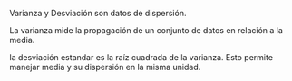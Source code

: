 Varianza y Desviación son datos de dispersión.

La varianza mide la propagación de un conjunto de datos en relación a la media.

la desviación estandar es la raíz cuadrada de la varianza.
Esto permite manejar media y su dispersión en la misma unidad.

